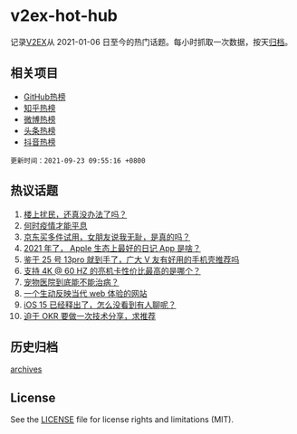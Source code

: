 # v2ex-hot-hub

 记录[V2EX](https://www.v2ex.com/)从 2021-01-06 日至今的热门话题。每小时抓取一次数据，按天[归档](archives)。
 
 ## 相关项目

- [GitHub热榜](https://github.com/snaildev/github-hot-hub)
- [知乎热榜](https://github.com/snaildev/zhihu-hot-hub)
- [微博热榜](https://github.com/snaildev/weibo-hot-hub)
- [头条热榜](https://github.com/snaildev/toutiao-hot-hub)
- [抖音热榜](https://github.com/snaildev/douyin-hot-hub)


 `更新时间：2021-09-23 09:55:16 +0800`

## 热议话题

1. [楼上扰民，还真没办法了吗？](https://www.v2ex.com/t/803299)
1. [何时疫情才能平息](https://www.v2ex.com/t/803300)
1. [京东买多件试用，女朋友说我无耻，是真的吗？](https://www.v2ex.com/t/803529)
1. [2021 年了， Apple 生态上最好的日记 App 是啥？](https://www.v2ex.com/t/803289)
1. [鉴于 25 号 13pro 就到手了，广大 V 友有好用的手机壳推荐吗](https://www.v2ex.com/t/803288)
1. [支持 4K @ 60 HZ 的亮机卡性价比最高的是哪个？](https://www.v2ex.com/t/803357)
1. [宠物医院到底能不能治病？](https://www.v2ex.com/t/803284)
1. [一个生动反映当代 web 体验的网站](https://www.v2ex.com/t/803489)
1. [iOS 15 已经释出了，怎么没看到有人聊呢？](https://www.v2ex.com/t/803376)
1. [迫于 OKR 要做一次技术分享，求推荐](https://www.v2ex.com/t/803296)

## 历史归档

[archives](archives)

## License

See the [LICENSE](LICENSE) file for license rights and limitations (MIT).
